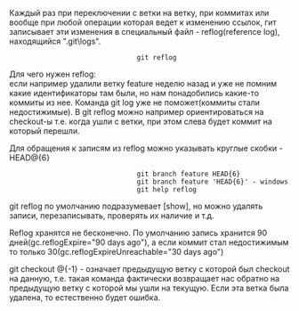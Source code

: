 Каждый раз при переключении с ветки на ветку, при коммитах или вообще при любой операции которая ведет к изменению ссылок, гит записывает эти изменения в специальный файл - reflog(reference log), находящийся ".git\logs\".  

                                    git reflog  

Для чего нужен reflog:  
если например удалили ветку feature неделю назад и уже не помним какие идентификаторы там были, но нам понадобились какие-то коммиты из нее. Команда git log уже не поможет(коммиты стали недостижимые). В git reflog можно например ориентироваться на checkout-ы т.е. когда ушли с ветки, при этом слева будет коммит на который перешли. 

Для обращения к записям из reflog можно указывать круглые скобки - HEAD@{6} 

                                    git branch feature HEAD{6}  
                                    git branch feature 'HEAD{6}' - windows
                                    git help reflog  

git reflog по умолчанию подразумевает [show], но можно удалять записи, перезаписывать, проверять их наличие и т.д.  

Reflog хранятся не бесконечно. По умолчанию запись хранится 90 дней(gc.reflogExpire="90 days ago"), а если коммит стал недостижимым то только 30(gc.reflogExpireUnreachable="30 days ago")  

git checkout @{-1} - означает предыдущую ветку с которой был checkout на данную, т.е. такая команда фактически возвращает нас обратно на предыдущую ветку с которой мы ушли на текущую. Если эта ветка была удалена, то естественно будет ошибка.  